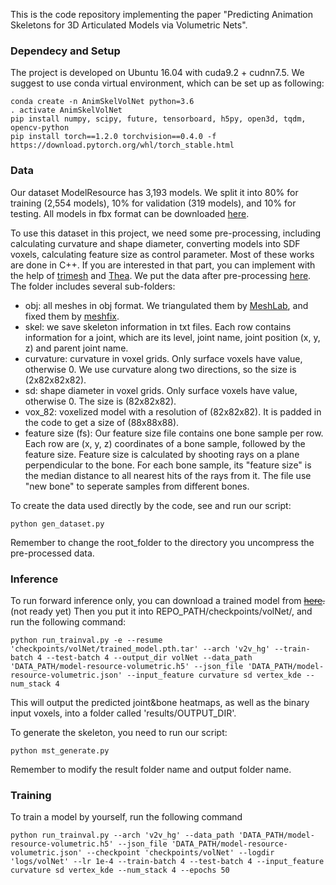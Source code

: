 This is the code repository implementing the paper "Predicting Animation Skeletons for 3D Articulated Models via Volumetric Nets".

### Dependecy and Setup

The project is developed on Ubuntu 16.04 with cuda9.2 + cudnn7.5. 
We suggest to use conda virtual environment, which can be set up as following: 

```
conda create -n AnimSkelVolNet python=3.6
. activate AnimSkelVolNet
pip install numpy, scipy, future, tensorboard, h5py, open3d, tqdm, opencv-python
pip install torch==1.2.0 torchvision==0.4.0 -f https://download.pytorch.org/whl/torch_stable.html
```

### Data

Our dataset ModelResource has 3,193 models. 
We split it into 80% for training (2,554 models), 10%
for validation (319 models), and 10% for testing. 
All models in fbx format can be downloaded [here](https://umass.box.com/s/pgm8i7of0w1om4anzl9dxignepcaanym).

To use this dataset in this project, we need some pre-processing, 
including calculating curvature and shape diameter, 
converting models into SDF voxels, calculating feature size as control parameter. 
Most of these works are done in C++. If you are interested 
in that part, you can implement with the help of [trimesh](https://gfx.cs.princeton.edu/proj/trimesh2/) 
and [Thea](https://github.com/sidch/Thea). 
We put the data after pre-processing [here](https://umass.box.com/s/o7dki17i431vd3xlvjz32aneq2t20o0o). 
The folder includes several sub-folders:

* obj: all meshes in obj format. We triangulated them by [MeshLab](http://www.meshlab.net/), and fixed them by [meshfix](https://github.com/MarcoAttene/MeshFix-V2.1).
* skel: we save skeleton information in txt files. Each row contains information for a joint, 
which are its level, joint name, joint position (x, y, z) and parent joint name.
* curvature: curvature in voxel grids. Only surface voxels have value, otherwise 0. 
We use curvature along two directions, so the size is (2x82x82x82).
* sd: shape diameter in voxel grids. Only surface voxels have value, otherwise 0. The size is (82x82x82).
* vox_82: voxelized model with a resolution of (82x82x82). 
It is padded in the code to get a size of (88x88x88).
* feature size (fs): Our feature size file contains one bone sample per row. 
Each row are (x, y, z) coordinates of a bone sample, followed by the feature size. 
Feature size is calculated by shooting rays on a plane perpendicular to the bone. 
For each bone sample, its "feature size" is the median distance to all nearest hits 
of the rays from it. The file use "new bone" to seperate samples from different bones.

To create the data used directly by the code, see and run our script:

`python gen_dataset.py`

Remember to change the root_folder to the directory you uncompress the pre-processed data.

### Inference
To run forward inference only, you can download a trained model from ~~[here](https://umass.box.com/s/v01quhbc6zaqxtwlr6yk9por1m9cozr7).~~ (not ready yet)
Then you put it into REPO_PATH/checkpoints/volNet/, and run the following command:

`python run_trainval.py -e --resume 'checkpoints/volNet/trained_model.pth.tar' --arch 'v2v_hg' --train-batch 4 --test-batch 4 --output_dir volNet --data_path 'DATA_PATH/model-resource-volumetric.h5' --json_file 'DATA_PATH/model-resource-volumetric.json' --input_feature curvature sd vertex_kde --num_stack 4`

This will output the predicted joint&bone heatmaps, as well as the binary input voxels, 
into a folder called 'results/OUTPUT_DIR'.

To generate the skeleton, you need to run our script:

`python mst_generate.py`

Remember to modify the result folder name and output folder name.

### Training
To train a model by yourself, run the following command

`python run_trainval.py --arch 'v2v_hg' --data_path 'DATA_PATH/model-resource-volumetric.h5' --json_file 'DATA_PATH/model-resource-volumetric.json' --checkpoint 'checkpoints/volNet' --logdir 'logs/volNet' --lr 1e-4 --train-batch 4 --test-batch 4 --input_feature curvature sd vertex_kde --num_stack 4 --epochs 50`

